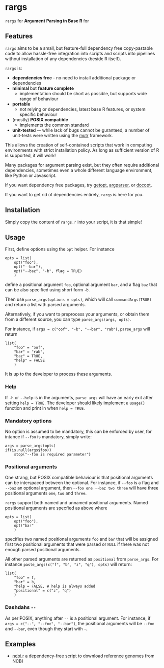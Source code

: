 # rargs

`rargs` for **Argument Parsing in Base R** for

## Features

`rargs` aims to be a small, but feature-full dependency free copy-pastable code
to allow hassle-free integration into scripts and scripts into pipelines
without installation of any dependencies (beside R itself).

`rargs` is:

* **dependencies free** - no need to install additional package or dependencies
* **minimal** but **feature complete**
    - implementation should be short as possible, but supports wide range of behaviour
* **portable**
    - not relying or dependencies, latest base R features, or system specific behaviour
* (mostly) **POSIX compatible**
    - implements the common standard
* **unit-tested** -- while lack of bugs cannot be guranteed, a number of unit-tests were written using the [mutr](https://github.com/J-Moravec/mutr) framework.

This allows the creation of self-contained scripts that work in computing environments
with strict installation policy. As long as sufficient version of R is supported, it will work!

Many packages for argument parsing exist, but they often require additional dependencies, sometimes even a whole different language environment, like Python or Javascript.

If you want dependency free packages, try [getopt](https://cran.r-project.org/web/packages/getopt/index.html), [argparser](https://cran.r-project.org/web/packages/argparser/index.html), or [docopt](https://cran.r-project.org/web/packages/docopt/index.html).

If you want to get rid of dependencies entirely, `rargs` is here for you.

## Installation

Simply copy the content of `rargs.r` into your script, it is that simple!

## Usage

First, define options using the `opt` helper. For instance

```
opts = list(
    opt("foo"),
    opt("--bar"),
    opt("--baz", "-b", flag = TRUE)
    )
```

define a positional argument `foo`, optional argument `bar`,
and a flag `baz` that can be also specified using short form `-b`.

Then use `parse_args(options = opts)`, which will call `commandArgs(TRUE)` and return a list with parsed arguments.

Alternatively, if you want to preprocess your arguments, or obtain them from a different source,
you can type `parse_args(args, opts)`.

For instance, if `args = c("oof", "-b", "--bar", "rab")`, `parse_args` will return

```
list(
    "foo" = "oof",
    "bar" = "rab",
    "baz" = TRUE,
    "help" = FALSE
    )
```

It is up to the developer to process these arguments.

### Help

If `-h` or `--help` is in the arguments, `parse_args` will have an early exit after setting `help = TRUE`. The developer should likely implement a `usage()` function and print in when `help = TRUE`.

### Mandatory options

No option is assumed to be mandatory, this can be enforced by user, for intance if `--foo` is mandatory, simply write:

```
args = parse_args(opts)
if(is.null(args$foo))
    stop("--foo is required parameter")
```


### Positional arguments

One strang, but POSIX compatible behaviour is that positional arguments can be interspaced between the optional. For instance, if `--foo` is a flag and `--baz` an optional argument, then
`--foo one --baz two three` will have three positional arguments `one`, `two` and `three`.

`rargs` support both named and unnamed positional arguments.
Named positional arguments are specfied as above where

```
opts = list(
    opt("foo"),
    opt("bar"
    )
```

specifies two named positional arguments `foo` and `bar` that will be assigned first two positional arguments that were parsed or `NULL` if there was not enough parsed positional arguments.

All other parsed arguments are returned as `positional` from `parse_args`. For instance `paste_args(c("f", "b", "z", "q"), opts)` will return:

```
list(
    "foo" = f,
    "bar" = b,
    "help = FALSE, # help is always added
    "positional" = c("z", "q")
    )
```

### Dashdahs `--`

As per POSIX, anything after `--` is a positional argument.
For instance, if `args = c("--", "--foo", "--bar")`, the positional arguments will be `--foo` and `--bar`, even though they start with `-`.

## Examples

* [ncbi.r](https://github.com/J-Moravec/ncbi.r) a dependency-free script to download reference genomes from NCBI
